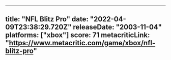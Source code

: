 
---
title: "NFL Blitz Pro"
date: "2022-04-09T23:38:29.720Z"
releaseDate: "2003-11-04"
platforms: ["xbox"]
score: 71
metacriticLink: "https://www.metacritic.com/game/xbox/nfl-blitz-pro"
---
